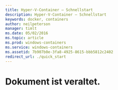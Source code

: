 ```yaml
---
title: Hyper-V-Container – Schnellstart
description: Hyper-V-Container – Schnellstart
keywords: docker, containers
author: neilpeterson
manager: timlt
ms.date: 05/02/2016
ms.topic: article
ms.prod: windows-containers
ms.service: windows-containers
ms.assetid: 7b907b0e-3fa8-4925-8615-bbb5812c2402
redirect_url: ./quick_start
---
```


# Dokument ist veraltet.

<!--HONumber=May16_HO4-->


